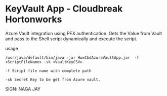 # KeyVault App - Cloudbreak Hortonworks

Azure Vault integration using PFX authentication. 
Gets the Value from Vault and pass to the Shell script dynamically and execute the script.

usage

```
/usr/java/default/bin/java -jar HwxCbdAzureVaultApp.jar  -f <ScriptFileName> -sk <VaultKeyCSV>

-f Script file name with complete path

-sk Secret Key to be get from Azure vault.

```

SIGN: NAGA JAY
